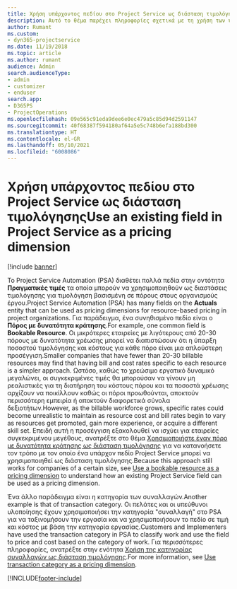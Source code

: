 ```yaml
---
title: Χρήση υπάρχοντος πεδίου στο Project Service ως διάσταση τιμολόγησης
description: Αυτό το θέμα παρέχει πληροφορίες σχετικά με τη χρήση των υπαρχόντων πεδίων Project Service ως διαστάσεις τιμολόγησης.
author: Rumant
ms.custom:
- dyn365-projectservice
ms.date: 11/19/2018
ms.topic: article
ms.author: rumant
audience: Admin
search.audienceType:
- admin
- customizer
- enduser
search.app:
- D365PS
- ProjectOperations
ms.openlocfilehash: 09e565c91eda9dee6e0ec479a5c85d94d2591147
ms.sourcegitcommit: 40f68387f594180af64a5e5c748b6efa188bd300
ms.translationtype: HT
ms.contentlocale: el-GR
ms.lasthandoff: 05/10/2021
ms.locfileid: "6008086"
---
```

# <a name="use-an-existing-field-in-project-service-as-a-pricing-dimension"></a><span data-ttu-id="b0327-103">Χρήση υπάρχοντος πεδίου στο Project Service ως διάσταση τιμολόγησης</span><span class="sxs-lookup"><span data-stu-id="b0327-103">Use an existing field in Project Service as a pricing dimension</span></span>

[!include [banner](../includes/psa-now-project-operations.md)]

<span data-ttu-id="b0327-104">Το Project Service Automation (PSA) διαθέτει πολλά πεδία στην οντότητα **Πραγματικές τιμές** τα οποία μπορούν να χρησιμοποιηθούν ως διαστάσεις τιμολόγησης για τιμολόγηση βασισμένη σε πόρους στους οργανισμούς έργου.</span><span class="sxs-lookup"><span data-stu-id="b0327-104">Project Service Automation (PSA) has many fields on the **Actuals** entity that can be used as pricing dimensions for resource-based pricing in project organizations.</span></span> <span data-ttu-id="b0327-105">Για παράδειγμα, ένα συνηθισμένο πεδίο είναι ο **Πόρος με δυνατότητα κράτησης**.</span><span class="sxs-lookup"><span data-stu-id="b0327-105">For example, one common field is **Bookable Resource**.</span></span> <span data-ttu-id="b0327-106">Οι μικρότερες εταιρείες με λιγότερους από 20-30 πόρους με δυνατότητα χρέωσης μπορεί να διαπιστώσουν ότι η ύπαρξη ποσοστού τιμολόγησης και κόστους για κάθε πόρο είναι μια απλούστερη προσέγγιση.</span><span class="sxs-lookup"><span data-stu-id="b0327-106">Smaller companies that have fewer than 20-30 billable resources may find that having bill and cost rates specific to each resource is a simpler approach.</span></span> <span data-ttu-id="b0327-107">Ωστόσο, καθώς το χρεώσιμο εργατικό δυναμικό μεγαλώνει, οι συγκεκριμένες τιμές θα μπορούσαν να γίνουν μη ρεαλιστικές για τη διατήρηση του κόστους πόρου και τα ποσοστά χρέωσης αρχίζουν να ποικίλλουν καθώς οι πόροι προωθούνται, αποκτούν περισσότερη εμπειρία ή αποκτούν διαφορετικά σύνολα δεξιοτήτων.</span><span class="sxs-lookup"><span data-stu-id="b0327-107">However, as the billable workforce grows, specific rates could become unrealistic to maintain as resource cost and bill rates begin to vary as resources get promoted, gain more experience, or acquire a different skill set.</span></span> <span data-ttu-id="b0327-108">Επειδή αυτή η προσέγγιση εξακολουθεί να ισχύει για εταιρείες συγκεκριμένου μεγέθους, ανατρέξτε στο θέμα [Χρησιμοποιήστε έναν πόρο με δυνατότητα κράτησης ως διάσταση τιμολόγησης](bookable-resource-pricing-dimension.md) για να κατανοήσετε τον τρόπο με τον οποίο ένα υπάρχον πεδίο Project Service μπορεί να χρησιμοποιηθεί ως διάσταση τιμολόγησης.</span><span class="sxs-lookup"><span data-stu-id="b0327-108">Because this approach still works for companies of a certain size, see [Use a bookable resource as a pricing dimension](bookable-resource-pricing-dimension.md) to understand how an existing Project Service field can be used as a pricing dimension.</span></span>

<span data-ttu-id="b0327-109">Ένα άλλο παράδειγμα είναι η κατηγορία των συναλλαγών.</span><span class="sxs-lookup"><span data-stu-id="b0327-109">Another example is that of transaction category.</span></span> <span data-ttu-id="b0327-110">Οι πελάτες και οι υπεύθυνοι υλοποίησης έχουν χρησιμοποιήσει την κατηγορία "συναλλαγή" στο PSA για να ταξινομήσουν την εργασία και να χρησιμοποιήσουν το πεδίο σε τιμή και κόστος με βάση την κατηγορία εργασίας.</span><span class="sxs-lookup"><span data-stu-id="b0327-110">Customers and Implementers have used the transaction category in PSA to classify work and use the field to price and cost based on the category of work.</span></span> <span data-ttu-id="b0327-111">Για περισσότερες πληροφορίες, ανατρέξτε στην ενότητα [Χρήση της κατηγορίας συναλλαγών ως διάσταση τιμολόγησης](transaction-category-pricing-dimension.md).</span><span class="sxs-lookup"><span data-stu-id="b0327-111">For more information, see [Use transaction category as a pricing dimension](transaction-category-pricing-dimension.md).</span></span>


[!INCLUDE[footer-include](../includes/footer-banner.md)]